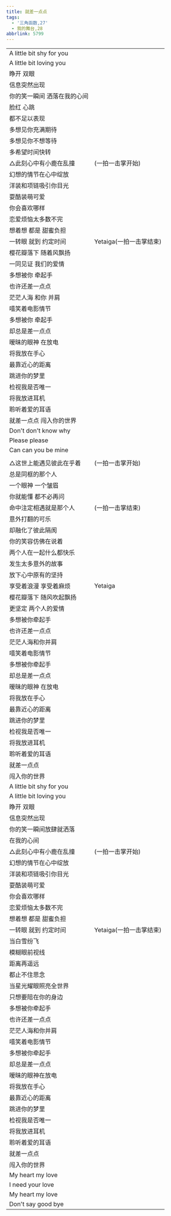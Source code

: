 ```yaml
---
title: 就差一点点
tags:
  - '三角函数,27'
  - 我的舞台,28
abbrlink: 5799
---
```

|      |      |
|--|--|
|A little bit shy for you|      |
|A little bit loving you|      |
|睁开 双眼|      |
|信息突然出现|      |
|你的笑一瞬间 洒落在我的心间|      |
|脸红 心跳|      |
|都不足以表现|      |
|多想见你充满期待|      |
|多想见你不想等待|      |
|多希望时间快转|      |
|△此刻心中有小鹿在乱撞|(一拍一击掌开始)|
|幻想的情节在心中绽放||
|洋装和项链吸引你目光||
|耍酷装萌可爱||
|你会喜欢哪样||
|恋爱烦恼太多数不完||
|想着想 都是 甜蜜负担||
|一转眼 就到 约定时间|Yetaiga(一拍一击掌结束)|
|樱花瓣落下 随着风飘扬|      |
|一同见证 我们的爱情|      |
|多想被你 牵起手|      |
|也许还差一点点|      |
|茫茫人海 和你 并肩|      |
|嘻笑着电影情节|      |
|多想被你 牵起手|      |
|却总是差一点点|      |
|暧昧的眼神 在放电|      |
|将我放在手心|      |
|最靠近心的距离|      |
|跳进你的梦里|      |
|检视我是否唯一|      |
|将我放进耳机|      |
|聆听着爱的耳语|      |
|就差一点点 闯入你的世界|      |
|Don't don't know why|      |
|Please please|      |
|Can can you be mine|      |
|||
|△这世上能遇见彼此在乎着|(一拍一击掌开始)|
|总是同框的那个人||
|一个眼神 一个皱眉||
|你就能懂 都不必再问||
|命中注定相遇就是那个人|(一拍一击掌结束)|
|意外打翻的可乐|      |
|却融化了彼此隔阂|      |
|你的笑容仿佛在说着|      |
|两个人在一起什么都快乐|      |
|发生太多意外的故事|      |
|放下心中原有的坚持|      |
|享受着浪漫 享受着麻烦|Yetaiga|
|樱花瓣落下 随风吹起飘扬|      |
|更坚定 两个人的爱情|      |
|多想被你牵起手|      |
|也许还差一点点|      |
|茫茫人海和你并肩|      |
|嘻笑着电影情节|      |
|多想被你牵起手|      |
|却总是差一点点|      |
|暧昧的眼神 在放电|      |
|将我放在手心|      |
|最靠近心的距离|      |
|跳进你的梦里|      |
|检视我是否唯一|      |
|将我放进耳机|      |
|聆听着爱的耳语|      |
|就差一点点|      |
|闯入你的世界|      |
|A little bit shy for you|      |
|A little bit loving you|      |
|睁开 双眼|      |
|信息突然出现|      |
|你的笑一瞬间放肆就洒落|      |
|在我的心间|      |
|△此刻心中有小鹿在乱撞|(一拍一击掌开始)|
|幻想的情节在心中绽放||
|洋装和项链吸引你目光||
|耍酷装萌可爱||
|你会喜欢哪样||
|恋爱烦恼太多数不完||
|想着想 都是 甜蜜负担||
|一转眼 就到 约定时间|Yetaiga(一拍一击掌结束)|
|当白雪纷飞|      |
|模糊眼前视线|      |
|距离再遥远|      |
|都止不住思念|      |
|当星光耀眼照亮全世界|      |
|只想要陪在你的身边|      |
|多想被你牵起手|      |
|也许还差一点点|      |
|茫茫人海和你并肩|      |
|嘻笑着电影情节|      |
|多想被你牵起手|      |
|却总是差一点点|      |
|暧昧的眼神在放电|      |
|将我放在手心|      |
|最靠近心的距离|      |
|跳进你的梦里|      |
|检视我是否唯一|      |
|将我放进耳机|      |
|聆听着爱的耳语|      |
|就差一点点|      |
|闯入你的世界|      |
|My heart my love|      |
|I need your love|      |
|My heart my love|      |
|Don't say good bye|      |